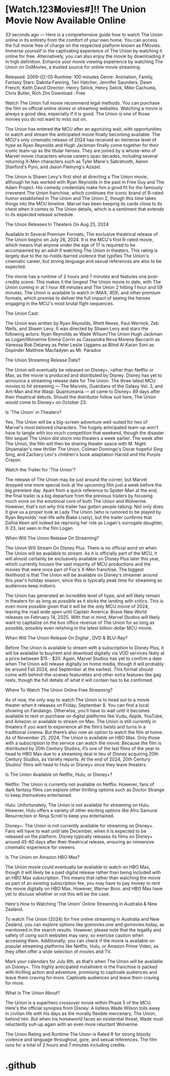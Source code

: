 # [Watch.123𝐌ovies#]!! The Union 𝗠ovie Now Available Online

33 seconds ago — Here is a comprehensive guide how to watch The Union online in its entirety from the comfort of your own home. You can access the full movie free of charge on the respected platform known as FMovies. Immerse yourself in the captivating experience of The Union by watching it online for free. Alternatively, you can also enjoy the movie by downloading it in high definition. Enhance your movie viewing experience by watching The Union on GoMovies, a trusted source for online movie streaming.

Released: 2009-02-05
Runtime: 100 minutes
Genre: Animation, Family, Fantasy
Stars: Dakota Fanning, Teri Hatcher, Jennifer Saunders, Dawn French, Keith David
Director: Henry Selick, Henry Selick, Mike Cachuela, Chris Butler, Rich Zim
Download : Free

Watch The Union full movie recommend legal methods. You can purchase the film on official online stores or streaming websites. Watching a movie is always a good idea, especially if it is good. The Union is one of those movies you do not want to miss out on.

The Union has entered the MCU after an agonizing wait, with opportunities to watch and stream the anticipated movie finally becoming available. The MCU's only cinematic release of 2024 has received an immense level of hype as Ryan Reynolds and Hugh Jackman finally come together for their iconic team-up as the titular heroes. They are joined by a whose-who of Marvel movie characters whose careers span decades, including several returning X-Men characters such as Tyler Mane's Sabretooth, Aaron Stanford's Pyro, and Jason Flemyng's Azazel.

The Union is Shawn Levy's first shot at directing a The Union movie, although he has worked with Ryan Reynolds in the past in Free Guy and The Adam Project. His comedy credentials make him a good fit for the famously irreverent The Union franchise, which continues the iconic brand of R-rated humor established in The Union and The Union 2, though this time takes things into the MCU timeline. Marvel has been keeping its cards close to its chest when it comes to The Union details, which is a sentiment that extends to its expected release schedule.

The Union Releases In Theaters On Aug 25, 2024

Available In Several Premium Formats, The exclusive theatrical release of The Union begins on July 26, 2024. It is the MCU's first R-rated movie, which means that anyone under the age of 17 is required to be accompanied by an adult if watching The Union in theaters. This rating is largely due to the no-holds-barred violence that typifies The Union's cinematic career, but strong language and sexual references are also to be expected.

The movie has a runtime of 2 hours and 7 minutes and features one post-credits scene. This makes it the longest The Union movie to date, with The Union coming in at 1 hour 48 minutes and The Union 2 hitting 1 hour and 59 minutes. The Union is available to watch in IMAX, 4DX, and other premium formats, which promise to deliver the full impact of seeing the heroes engaging in the MCU's most brutal fight sequences.

The Union Cast:

The Union was written by Ryan Reynolds, Rhett Reese, Paul Wernick, Zeb Wells, and Shawn Levy. It was directed by Shawn Levy and stars the following actors: Ryan Reynolds as Wade Wilson/The Union Hugh Jackman as Logan/Wolverine Emma Corrin as Cassandra Nova Morena Baccarin as Vanessa Rob Delaney as Peter Leslie Uggams as Blind Al Karan Soni as Dopinder Matthew Macfadyen as Mr. Paradox

The Union Streaming Release Date?

The Union will eventually be released on Disney+, rather than Netflix or Max, as the movie is produced and distributed by Disney. Disney has yet to announce a streaming release date for The Union. The three latest MCU movies to hit streaming — The Marvels, Guardians of the Galaxy Vol. 3, and Ant-Man and the Wasp: Quantumania — all came to Disney+ 89 days after their theatrical debuts. Should the distributor follow suit here, The Union would come to Disney+ on October 23.

Is 'The Union' in Theaters?

Yes, The Union will be a big-screen adventure well-suited for two of Marvel's most beloved characters. The hugely anticipated team-up won't have to tangle with too much competition that weekend, though the disaster film sequel The Union did storm into theaters a week earlier. The week after The Union, the film will then be sharing theater space with M. Night Shyamalan's new thriller The Union, Colman Domingo's Oscar hopeful Sing Sing, and Zachary Levi's children's book adaptation Harold and the Purple Crayon.

Watch the Trailer for 'The Union'?

The release of The Union may be just around the corner, but Marvel dropped one more special look at the upcoming film just a week before the big premiere day. Apart from a quick reference to Spider-Man at the end, the final trailer is a big departure from the previous trailers by focusing much more on the emotional core of both The Union and Wolverine. However, that's not why this trailer has gotten people talking. Not only does it give us a proper look at Lady The Union (who is rumored to be played by Ryan Reynolds' real-life wife Blake Lively), but the trailer confirms that Dafne Keen will indeed be reprising her role as Logan's surrogate daughter, X-23, last seen in the film Logan.

When Will The Union Release On Streaming?

The Union Will Stream On Disney Plus. There is no official word on when The Union will be available to stream. As it is officially part of the MCU, it will almost certainly be exclusively available on Disney Plus later this year, which currently houses the vast majority of MCU productions and the movies that were once part of Fox's X-Men franchise. The biggest likelihood is that The Union will be available on Disney's streamer around this year's holiday season, since this is typically peak time for streaming as audiences keep indoors.

The Union has generated an incredible level of hype, and will likely remain in theaters for as long as possible as it sticks the landing with critics. This is even more possible given that it will be the only MCU movie of 2024, leaving the road wide open until Captain America: Brave New World releases on February 14, 2025. With that in mind, Marvel Studios will likely want to capitalize on the box office revenue of The Union for as long as possible, possibly even relishing in the latest billion-dollar MCU movie.

When Will The Union Release On Digital , DVD & BLU-Ray?

Before The Union is available to stream with a subscription to Disney Plus, it will be available to buy/rent and download digitally via VOD services likely at a price between $15 - $20. Again, Marvel Studios has yet to confirm a date when The Union will release digitally on home media, though it will probably be around Fall 2024, and September at the earliest. This format should come with behind-the-scenes featurettes and other extra features like gag reels, though the full details of what it will contain has to be confirmed.

Where To Watch The Union Online Free Streaming?

As of now, the only way to watch The Union is to head out to a movie theater when it releases on Friday, September 8. You can find a local showing on Fandango. Otherwise, you’ll have to wait until it becomes available to rent or purchase on digital platforms like Vudu, Apple, YouTube, and Amazon or available to stream on Max. The Union is still currently in theaters if you want to experience all the film’s twists and turns in a traditional cinema. But there’s also now an option to watch the film at home. As of November 25, 2024, The Union is available on HBO Max. Only those with a subscription to the service can watch the movie. Because the film is distributed by 20th Century Studios, it’s one of the last films of the year to head to HBO Max due to a streaming deal in lieu of Disney acquiring 20th Century Studios, as Variety reports. At the end of 2024, 20th Century Studios’ films will head to Hulu or Disney+ once they leave theaters.

Is The Union Available on Netflix, Hulu, or Disney+?

Netflix: The Union is currently not available on Netflix. However, fans of dark fantasy films can explore other thrilling options such as Doctor Strange to keep themselves entertained.

Hulu: Unfortunately, The Union is not available for streaming on Hulu. However, Hulu offers a variety of other exciting options like Afro Samurai Resurrection or Ninja Scroll to keep you entertained.

Disney+: The Union is not currently available for streaming on Disney+. Fans will have to wait until late December, when it is expected to be released on the platform. Disney typically releases its films on Disney+ around 45-60 days after their theatrical release, ensuring an immersive cinematic experience for viewers.

Is The Union on Amazon HBO Max?

The Union movie could eventually be available to watch on HBO Max, though it will likely be a paid digital release rather than being included with an HBO Max subscription. This means that rather than watching the movie as part of an existing subscription fee, you may have to pay money to rent the movie digitally on HBO Max. However, Warner Bros. and HBO Max have yet to discuss whether or not this will be the case.

Here's How to Watching ‘The Union’ Online Streaming in Australia & New Zealand.

To watch The Union (2024) for free online streaming in Australia and New Zealand, you can explore options like gomovies.one and gomovies.today, as mentioned in the search results. However, please note that the legality and safety of using such websites may vary, so exercise caution when accessing them. Additionally, you can check if the movie is available on popular streaming platforms like Netflix, Hulu, or Amazon Prime Video, as they often offer a wide selection of movies and TV.

Mark your calendars for July 8th, as that’s when The Union will be available on Disney+. This highly anticipated installment in the franchise is packed with thrilling action and adventure, promising to captivate audiences and leave them craving for more. Captivate audiences and leave them craving for more.

What Is The Union About?

The Union is a superhero crossover movie within Phase 5 of the MCU. Here's the official synopsis from Disney: A listless Wade Wilson toils away in civilian life with his days as the morally flexible mercenary, The Union, behind him. But when his homeworld faces an existential threat, Wade must reluctantly suit-up again with an even more reluctant Wolverine.

The Union Rating and Runtime The Union is Rated R for strong bloody violence and language throughout, gore, and sexual references. The film runs for a total of 2 hours and 7 minutes including credits.

# .github
